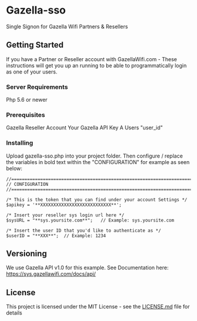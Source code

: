 # Gazella-sso

Single Signon for Gazella Wifi Partners & Resellers

## Getting Started

If you have a Partner or Reseller account with GazellaWifi.com - These instructions will get you up an running to be able to programmatically login as one of your users. 

### Server Requirements
Php 5.6 or newer

### Prerequisites

Gazella Reseller Account
Your Gazella API Key
A Users "user_id"

### Installing

Upload gazella-sso.php into your project folder. 
Then configure / replace the variables in bold text within
the "CONFIGURATION" for example as seen below:

```
//======================================================================//
// CONFIGURATION
//======================================================================//  

/* This is the token that you can find under your account Settings */
$apikey = '**XXXXXXXXXXXXXXXXXXXXXXXXXXX**'; 

/* Insert your reseller sys login url here */
$sysURL = "**sys.yoursite.com**";   // Example: sys.yoursite.com

/* Insert the user ID that you'd like to authenticate as */ 
$userID = "**XXX**";  // Example: 1234
```
 
## Versioning

We use Gazella API v1.0 for this example. See Documentation here: https://sys.gazellawifi.com/docs/api/

## License

This project is licensed under the MIT License - see the [LICENSE.md](LICENSE.md) file for details